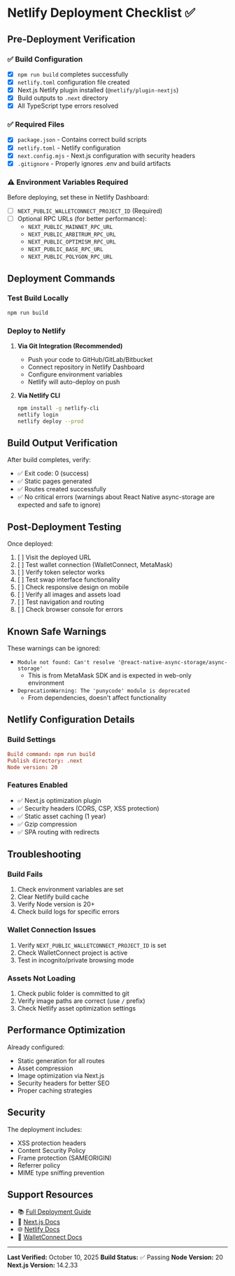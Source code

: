 # Netlify Deployment Checklist ✅

## Pre-Deployment Verification

### ✅ Build Configuration
- [x] `npm run build` completes successfully
- [x] `netlify.toml` configuration file created
- [x] Next.js Netlify plugin installed (`@netlify/plugin-nextjs`)
- [x] Build outputs to `.next` directory
- [x] All TypeScript type errors resolved

### ✅ Required Files
- [x] `package.json` - Contains correct build scripts
- [x] `netlify.toml` - Netlify configuration
- [x] `next.config.mjs` - Next.js configuration with security headers
- [x] `.gitignore` - Properly ignores .env and build artifacts

### ⚠️ Environment Variables Required
Before deploying, set these in Netlify Dashboard:
- [ ] `NEXT_PUBLIC_WALLETCONNECT_PROJECT_ID` (Required)
- [ ] Optional RPC URLs (for better performance):
  - `NEXT_PUBLIC_MAINNET_RPC_URL`
  - `NEXT_PUBLIC_ARBITRUM_RPC_URL`
  - `NEXT_PUBLIC_OPTIMISM_RPC_URL`
  - `NEXT_PUBLIC_BASE_RPC_URL`
  - `NEXT_PUBLIC_POLYGON_RPC_URL`

## Deployment Commands

### Test Build Locally
```bash
npm run build
```

### Deploy to Netlify
1. **Via Git Integration (Recommended)**
   - Push your code to GitHub/GitLab/Bitbucket
   - Connect repository in Netlify Dashboard
   - Configure environment variables
   - Netlify will auto-deploy on push

2. **Via Netlify CLI**
   ```bash
   npm install -g netlify-cli
   netlify login
   netlify deploy --prod
   ```

## Build Output Verification

After build completes, verify:
- ✅ Exit code: 0 (success)
- ✅ Static pages generated
- ✅ Routes created successfully
- ✅ No critical errors (warnings about React Native async-storage are expected and safe to ignore)

## Post-Deployment Testing

Once deployed:
1. [ ] Visit the deployed URL
2. [ ] Test wallet connection (WalletConnect, MetaMask)
3. [ ] Verify token selector works
4. [ ] Test swap interface functionality
5. [ ] Check responsive design on mobile
6. [ ] Verify all images and assets load
7. [ ] Test navigation and routing
8. [ ] Check browser console for errors

## Known Safe Warnings

These warnings can be ignored:
- `Module not found: Can't resolve '@react-native-async-storage/async-storage'`
  - This is from MetaMask SDK and is expected in web-only environment
- `DeprecationWarning: The 'punycode' module is deprecated`
  - From dependencies, doesn't affect functionality

## Netlify Configuration Details

### Build Settings
```toml
Build command: npm run build
Publish directory: .next
Node version: 20
```

### Features Enabled
- ✅ Next.js optimization plugin
- ✅ Security headers (CORS, CSP, XSS protection)
- ✅ Static asset caching (1 year)
- ✅ Gzip compression
- ✅ SPA routing with redirects

## Troubleshooting

### Build Fails
1. Check environment variables are set
2. Clear Netlify build cache
3. Verify Node version is 20+
4. Check build logs for specific errors

### Wallet Connection Issues
1. Verify `NEXT_PUBLIC_WALLETCONNECT_PROJECT_ID` is set
2. Check WalletConnect project is active
3. Test in incognito/private browsing mode

### Assets Not Loading
1. Check public folder is committed to git
2. Verify image paths are correct (use `/` prefix)
3. Check Netlify asset optimization settings

## Performance Optimization

Already configured:
- Static generation for all routes
- Asset compression
- Image optimization via Next.js
- Security headers for better SEO
- Proper caching strategies

## Security

The deployment includes:
- XSS protection headers
- Content Security Policy
- Frame protection (SAMEORIGIN)
- Referrer policy
- MIME type sniffing prevention

## Support Resources

- 📚 [Full Deployment Guide](./NETLIFY_DEPLOYMENT.md)
- 🔧 [Next.js Docs](https://nextjs.org/docs)
- 🌐 [Netlify Docs](https://docs.netlify.com/)
- 🔌 [WalletConnect Docs](https://docs.walletconnect.com/)

---

**Last Verified:** October 10, 2025
**Build Status:** ✅ Passing
**Node Version:** 20
**Next.js Version:** 14.2.33

